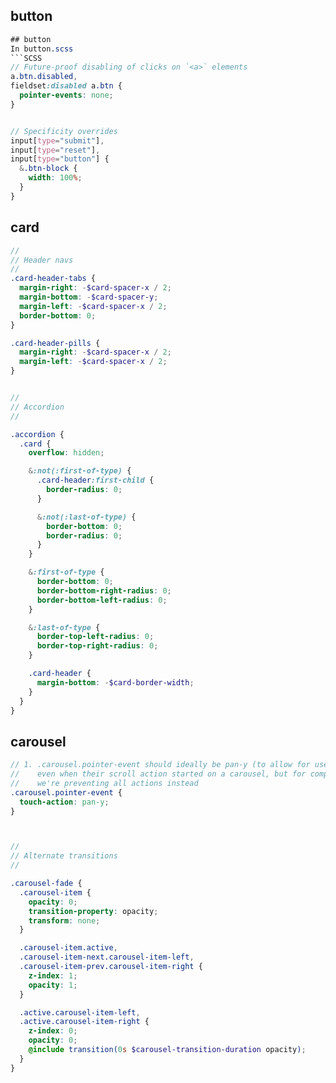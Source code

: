 ## button
```SCSS
## button
In button.scss
```SCSS
// Future-proof disabling of clicks on `<a>` elements
a.btn.disabled,
fieldset:disabled a.btn {
  pointer-events: none;
}


// Specificity overrides
input[type="submit"],
input[type="reset"],
input[type="button"] {
  &.btn-block {
    width: 100%;
  }
}

```

## card
```SCSS
//
// Header navs
//
.card-header-tabs {
  margin-right: -$card-spacer-x / 2;
  margin-bottom: -$card-spacer-y;
  margin-left: -$card-spacer-x / 2;
  border-bottom: 0;
}

.card-header-pills {
  margin-right: -$card-spacer-x / 2;
  margin-left: -$card-spacer-x / 2;
}


//
// Accordion
//

.accordion {
  .card {
    overflow: hidden;

    &:not(:first-of-type) {
      .card-header:first-child {
        border-radius: 0;
      }

      &:not(:last-of-type) {
        border-bottom: 0;
        border-radius: 0;
      }
    }

    &:first-of-type {
      border-bottom: 0;
      border-bottom-right-radius: 0;
      border-bottom-left-radius: 0;
    }

    &:last-of-type {
      border-top-left-radius: 0;
      border-top-right-radius: 0;
    }

    .card-header {
      margin-bottom: -$card-border-width;
    }
  }
}
```

## carousel
```SCSS
// 1. .carousel.pointer-event should ideally be pan-y (to allow for users to scroll vertically)
//    even when their scroll action started on a carousel, but for compatibility (with Firefox)
//    we're preventing all actions instead
.carousel.pointer-event {
  touch-action: pan-y;
}



//
// Alternate transitions
//

.carousel-fade {
  .carousel-item {
    opacity: 0;
    transition-property: opacity;
    transform: none;
  }

  .carousel-item.active,
  .carousel-item-next.carousel-item-left,
  .carousel-item-prev.carousel-item-right {
    z-index: 1;
    opacity: 1;
  }

  .active.carousel-item-left,
  .active.carousel-item-right {
    z-index: 0;
    opacity: 0;
    @include transition(0s $carousel-transition-duration opacity);
  }
}
```